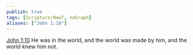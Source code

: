```yaml
---
publish: true
tags: [Scripture/NewT, noGraph]
aliases: ["John 1:10"]
---
```

[John 1:10](https://churchofjesuschrist.org/study/scriptures/nt/john/1?lang=eng&id=p10#p10) He was in the world, and the world was made by him, and the world knew him not.
